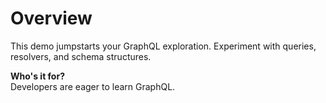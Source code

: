 # Overview
This demo jumpstarts your GraphQL exploration. Experiment with queries, resolvers, and schema structures.  

**Who's it for?**  
Developers are eager to learn GraphQL.